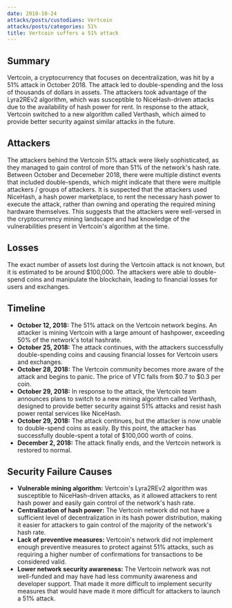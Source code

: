 ```yaml
---
date: 2018-10-24
attacks/posts/custodians: Vertcoin
attacks/posts/categories: 51%
title: Vertcoin suffers a 51% attack
---
```


## Summary

Vertcoin, a cryptocurrency that focuses on decentralization, was hit by a 51% attack in October 2018. The attack led to double-spending and the loss of thousands of dollars in assets. The attackers took advantage of the Lyra2REv2 algorithm, which was susceptible to NiceHash-driven attacks due to the availability of hash power for rent. In response to the attack, Vertcoin switched to a new algorithm called Verthash, which aimed to provide better security against similar attacks in the future.

## Attackers

The attackers behind the Vertcoin 51% attack were likely sophisticated, as they managed to gain control of more than 51% of the network's hash rate. Between October and Decemeber 2018, there were multiple distinct events that included double-spends, which might indicate that there were multiple attackers / groups of attackers. It is suspected that the attackers used NiceHash, a hash power marketplace, to rent the necessary hash power to execute the attack, rather than owning and operating the required mining hardware themselves. This suggests that the attackers were well-versed in the cryptocurrency mining landscape and had knowledge of the vulnerabilities present in Vertcoin's algorithm at the time.

## Losses

The exact number of assets lost during the Vertcoin attack is not known, but it is estimated to be around $100,000. The attackers were able to double-spend coins and manipulate the blockchain, leading to financial losses for users and exchanges.

## Timeline

- **October 12, 2018:** The 51% attack on the Vertcoin network begins. An attacker is mining Vertcoin with a large amount of hashpower, exceeding 50% of the network's total hashrate.
- **October 25, 2018:** The attack continues, with the attackers successfully double-spending coins and causing financial losses for Vertcoin users and exchanges.
- **October 28, 2018:** The Vertcoin community becomes more aware of the attack and begins to panic. The price of VTC falls from $0.7 to $0.3 per coin.
- **October 29, 2018:** In response to the attack, the Vertcoin team announces plans to switch to a new mining algorithm called Verthash, designed to provide better security against 51% attacks and resist hash power rental services like NiceHash.
- **October 29, 2018:** The attack continues, but the attacker is now unable to double-spend coins as easily. By this point, the attacker has successfully double-spent a total of $100,000 worth of coins.
- **December 2, 2018:** The attack finally ends, and the Vertcoin network is restored to normal.

## Security Failure Causes

- **Vulnerable mining algorithm:** Vertcoin's Lyra2REv2 algorithm was susceptible to NiceHash-driven attacks, as it allowed attackers to rent hash power and easily gain control of the network's hash rate.
- **Centralization of hash power:** The Vertcoin network did not have a sufficient level of decentralization in its hash power distribution, making it easier for attackers to gain control of the majority of the network's hash rate.
- **Lack of preventive measures:** Vertcoin's network did not implement enough preventive measures to protect against 51% attacks, such as requiring a higher number of confirmations for transactions to be considered valid.
- **Lower network security awareness:** The Vertcoin network was not well-funded and may have had less community awareness and developer support. That made it more difficult to implement security measures that would have made it more difficult for attackers to launch a 51% attack.
